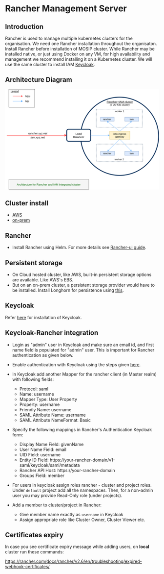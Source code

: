 # Rancher Management Server

## Introduction
Rancher is used to manage multiple kubernetes clusters for the organisation. We need one Rancher installation throughout the organisaton. Install Rancher before installation of MOSIP cluster. While Rancher may be installed native, or just using Docker on any VM, for high availability and management we recommend installing it on a Kubernetes cluster. We will use the same cluster to install IAM [Keycloak](https://www.keycloak.org/).

## Architecture Diagram
![](../docs/images/rancher_iam.png)

## Cluster install
* [AWS](aws/README.md)
* [on-prem](on-prem/README.md)

## Rancher
* Install Rancher using Helm. For more details see [Rancher-ui guide](rancher-ui/README.md).

## Persistent storage
* On Cloud hosted cluster, like AWS, built-in persistent storage options are available. Like AWS's EBS.
* But on an on-prem cluster, a persistent storage provider would have to be installed. Install Longhorn for persistence using [this](../cluster/longhorn).

## Keycloak
Refer [here](keycloak/README.md) for installation of Keycloak.

## Keycloak-Rancher integration
* Login as "admin" user in Keycloak and make sure an email id, and first name field is populated for "admin" user. This is important for Rancher authentication as given below.
* Enable authentication with Keycloak using the steps given [here](https://rancher.com/docs/rancher/v2.6/en/admin-settings/authentication/keycloak-saml/).
* In Keycloak add another Mapper for the rancher client (in Master realm) with following fields:
  * Protocol: saml
  * Name: username
  * Mapper Type: User Property
  * Property: username
  * Friendly Name: username
  * SAML Attribute Name: username
  * SAML Attribute NameFormat: Basic

* Specify the following mappings in Rancher's Authentication Keycloak form:
  * Display Name Field: givenName
  * User Name Field: email
  * UID Field: username
  * Entity ID Field: https://your-rancher-domain/v1-saml/keycloak/saml/metadata
  * Rancher API Host: https://your-rancher-domain
  * Groups Field: member

* For users in keycloak assign roles rancher - cluster and project roles.  Under `default` project add all the namespaces. Then, for a non-admin user you may provide Read-Only role (under projects).
* Add a member to cluster/project in Rancher:
  * Give member name exactly as `username` in Keycloak
  * Assign appropriate role like Cluster Owner, Cluster Viewer etc.

## Certificates expiry
In case you see certificate expiry message while adding users, on **local** cluster run these commands:

https://rancher.com/docs/rancher/v2.6/en/troubleshooting/expired-webhook-certificates/
